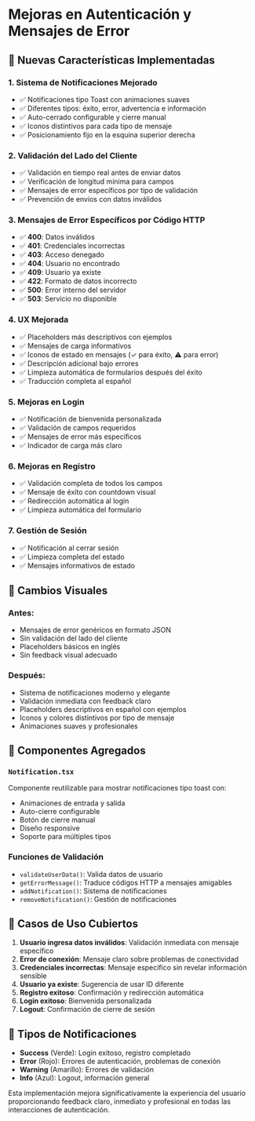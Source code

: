 # Mejoras en Autenticación y Mensajes de Error

## 🚀 Nuevas Características Implementadas

### 1. **Sistema de Notificaciones Mejorado**

- ✅ Notificaciones tipo Toast con animaciones suaves
- ✅ Diferentes tipos: éxito, error, advertencia e información
- ✅ Auto-cerrado configurable y cierre manual
- ✅ Iconos distintivos para cada tipo de mensaje
- ✅ Posicionamiento fijo en la esquina superior derecha

### 2. **Validación del Lado del Cliente**

- ✅ Validación en tiempo real antes de enviar datos
- ✅ Verificación de longitud mínima para campos
- ✅ Mensajes de error específicos por tipo de validación
- ✅ Prevención de envíos con datos inválidos

### 3. **Mensajes de Error Específicos por Código HTTP**

- ✅ **400**: Datos inválidos
- ✅ **401**: Credenciales incorrectas
- ✅ **403**: Acceso denegado
- ✅ **404**: Usuario no encontrado
- ✅ **409**: Usuario ya existe
- ✅ **422**: Formato de datos incorrecto
- ✅ **500**: Error interno del servidor
- ✅ **503**: Servicio no disponible

### 4. **UX Mejorada**

- ✅ Placeholders más descriptivos con ejemplos
- ✅ Mensajes de carga informativos
- ✅ Iconos de estado en mensajes (✓ para éxito, ⚠ para error)
- ✅ Descripción adicional bajo errores
- ✅ Limpieza automática de formularios después del éxito
- ✅ Traducción completa al español

### 5. **Mejoras en Login**

- ✅ Notificación de bienvenida personalizada
- ✅ Validación de campos requeridos
- ✅ Mensajes de error más específicos
- ✅ Indicador de carga más claro

### 6. **Mejoras en Registro**

- ✅ Validación completa de todos los campos
- ✅ Mensaje de éxito con countdown visual
- ✅ Redirección automática al login
- ✅ Limpieza automática del formulario

### 7. **Gestión de Sesión**

- ✅ Notificación al cerrar sesión
- ✅ Limpieza completa del estado
- ✅ Mensajes informativos de estado

## 🎨 Cambios Visuales

### Antes:

- Mensajes de error genéricos en formato JSON
- Sin validación del lado del cliente
- Placeholders básicos en inglés
- Sin feedback visual adecuado

### Después:

- Sistema de notificaciones moderno y elegante
- Validación inmediata con feedback claro
- Placeholders descriptivos en español con ejemplos
- Iconos y colores distintivos por tipo de mensaje
- Animaciones suaves y profesionales

## 🔧 Componentes Agregados

### `Notification.tsx`

Componente reutilizable para mostrar notificaciones tipo toast con:

- Animaciones de entrada y salida
- Auto-cierre configurable
- Botón de cierre manual
- Diseño responsive
- Soporte para múltiples tipos

### Funciones de Validación

- `validateUserData()`: Valida datos de usuario
- `getErrorMessage()`: Traduce códigos HTTP a mensajes amigables
- `addNotification()`: Sistema de notificaciones
- `removeNotification()`: Gestión de notificaciones

## 📱 Casos de Uso Cubiertos

1. **Usuario ingresa datos inválidos**: Validación inmediata con mensaje específico
2. **Error de conexión**: Mensaje claro sobre problemas de conectividad
3. **Credenciales incorrectas**: Mensaje específico sin revelar información sensible
4. **Usuario ya existe**: Sugerencia de usar ID diferente
5. **Registro exitoso**: Confirmación y redirección automática
6. **Login exitoso**: Bienvenida personalizada
7. **Logout**: Confirmación de cierre de sesión

## 🚦 Tipos de Notificaciones

- **Success** (Verde): Login exitoso, registro completado
- **Error** (Rojo): Errores de autenticación, problemas de conexión
- **Warning** (Amarillo): Errores de validación
- **Info** (Azul): Logout, información general

Esta implementación mejora significativamente la experiencia del usuario proporcionando feedback claro, inmediato y profesional en todas las interacciones de autenticación.
